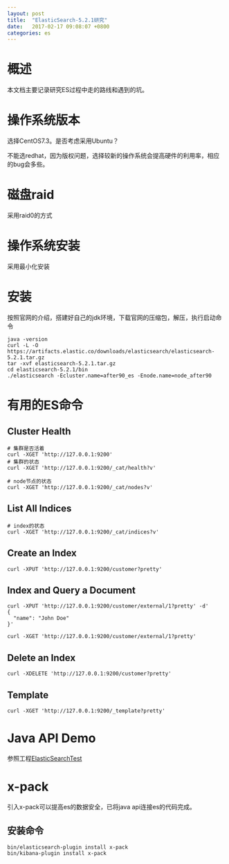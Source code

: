 ```yaml
---
layout: post
title:  "ElasticSearch-5.2.1研究"
date:   2017-02-17 09:08:07 +0800
categories: es
---
```


# 概述
本文档主要记录研究ES过程中走的路线和遇到的坑。

# 操作系统版本
选择CentOS7.3。是否考虑采用Ubuntu？

不能选redhat，因为版权问题，选择较新的操作系统会提高硬件的利用率，相应的bug会多些。

# 磁盘raid
采用raid0的方式

# 操作系统安装采用最小化安装

# 安装
按照官网的介绍，搭建好自己的jdk环境，下载官网的压缩包，解压，执行启动命令

```shell
java -version
curl -L -O https://artifacts.elastic.co/downloads/elasticsearch/elasticsearch-5.2.1.tar.gz
tar -xvf elasticsearch-5.2.1.tar.gz
cd elasticsearch-5.2.1/bin
./elasticsearch -Ecluster.name=after90_es -Enode.name=node_after90
```

# 有用的ES命令

## Cluster Health

```shell
# 集群是否活着
curl -XGET 'http://127.0.0.1:9200'
# 集群的状态
curl -XGET 'http://127.0.0.1:9200/_cat/health?v'

# node节点的状态
curl -XGET 'http://127.0.0.1:9200/_cat/nodes?v'
```

## List All Indices
```shell
# index的状态
curl -XGET 'http://127.0.0.1:9200/_cat/indices?v'
```

## Create an Index
```shell
curl -XPUT 'http://127.0.0.1:9200/customer?pretty'
```

## Index and Query a Document
```shell
curl -XPUT 'http://127.0.0.1:9200/customer/external/1?pretty' -d'
{
  "name": "John Doe"
}'

curl -XGET 'http://127.0.0.1:9200/customer/external/1?pretty'
```

## Delete an Index
```shell
curl -XDELETE 'http://127.0.0.1:9200/customer?pretty'
```

## Template
```shell
curl -XGET 'http://127.0.0.1:9200/_template?pretty'
```

# Java API Demo
参照工程[ElasticSearchTest](https://github.com/zgj0315/esTest/tree/es5.2.1)

# x-pack
引入x-pack可以提高es的数据安全，已将java api连接es的代码完成。
## 安装命令
```shell
bin/elasticsearch-plugin install x-pack
bin/kibana-plugin install x-pack
```